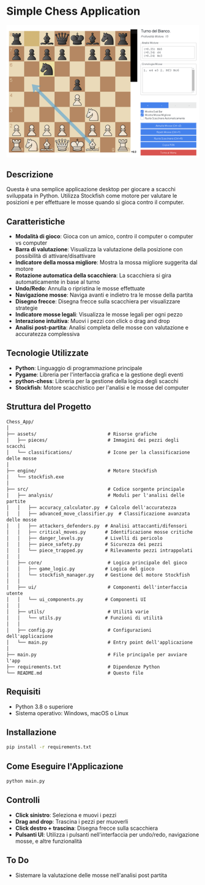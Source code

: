 # Simple Chess Application

![Chess App Screenshot](assets/screenshot.png)

## Descrizione

Questa è una semplice applicazione desktop per giocare a scacchi sviluppata in Python. Utilizza Stockfish come motore per valutare le posizioni e per effettuare le mosse quando si gioca contro il computer.

## Caratteristiche

- **Modalità di gioco**: Gioca con un amico, contro il computer o computer vs computer
- **Barra di valutazione**: Visualizza la valutazione della posizione con possibilità di attivare/disattivare
- **Indicatore della mossa migliore**: Mostra la mossa migliore suggerita dal motore
- **Rotazione automatica della scacchiera**: La scacchiera si gira automaticamente in base al turno
- **Undo/Redo**: Annulla o ripristina le mosse effettuate
- **Navigazione mosse**: Naviga avanti e indietro tra le mosse della partita
- **Disegno frecce**: Disegna frecce sulla scacchiera per visualizzare strategie
- **Indicatore mosse legali**: Visualizza le mosse legali per ogni pezzo
- **Interazione intuitiva**: Muovi i pezzi con click o drag and drop
- **Analisi post-partita**: Analisi completa delle mosse con valutazione e accuratezza complessiva

## Tecnologie Utilizzate

- **Python**: Linguaggio di programmazione principale
- **Pygame**: Libreria per l'interfaccia grafica e la gestione degli eventi
- **python-chess**: Libreria per la gestione della logica degli scacchi
- **Stockfish**: Motore scacchistico per l'analisi e le mosse del computer

## Struttura del Progetto

```
Chess_App/
│
├── assets/                          # Risorse grafiche
│   ├── pieces/                      # Immagini dei pezzi degli scacchi
│   └── classifications/             # Icone per la classificazione delle mosse
│
├── engine/                          # Motore Stockfish
│   └── stockfish.exe
│
├── src/                             # Codice sorgente principale
│   ├── analysis/                    # Moduli per l'analisi delle partite
│   │   ├── accuracy_calculator.py  # Calcolo dell'accuratezza
│   │   ├── advanced_move_classifier.py  # Classificazione avanzata delle mosse
│   │   ├── attackers_defenders.py  # Analisi attaccanti/difensori
│   │   ├── critical_moves.py       # Identificazione mosse critiche
│   │   ├── danger_levels.py        # Livelli di pericolo
│   │   ├── piece_safety.py         # Sicurezza dei pezzi
│   │   └── piece_trapped.py        # Rilevamento pezzi intrappolati
│   │
│   ├── core/                        # Logica principale del gioco
│   │   ├── game_logic.py           # Logica del gioco
│   │   └── stockfish_manager.py    # Gestione del motore Stockfish
│   │
│   ├── ui/                          # Componenti dell'interfaccia utente
│   │   └── ui_components.py        # Componenti UI
│   │
│   ├── utils/                       # Utilità varie
│   │   └── utils.py                # Funzioni di utilità
│   │
│   ├── config.py                    # Configurazioni dell'applicazione
│   └── main.py                      # Entry point dell'applicazione
│
├── main.py                          # File principale per avviare l'app
├── requirements.txt                 # Dipendenze Python
└── README.md                        # Questo file
```

## Requisiti

- Python 3.8 o superiore
- Sistema operativo: Windows, macOS o Linux

## Installazione

```bash
pip install -r requirements.txt
```

## Come Eseguire l'Applicazione

```bash
python main.py
```

## Controlli

- **Click sinistro**: Seleziona e muovi i pezzi
- **Drag and drop**: Trascina i pezzi per muoverli
- **Click destro + trascina**: Disegna frecce sulla scacchiera
- **Pulsanti UI**: Utilizza i pulsanti nell'interfaccia per undo/redo, navigazione mosse, e altre funzionalità

## To Do

- Sistemare la valutazione delle mosse nell'analisi post partita